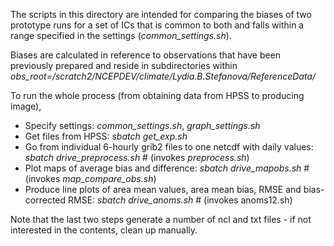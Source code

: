 The scripts in this directory are intended for comparing the biases of two prototype runs for a set of ICs that is common to both and falls within a range specified in the settings (*common_settings.sh*).

Biases are calculated in reference to observations that have been previously prepared and reside in subdirectories within *obs_root=/scratch2/NCEPDEV/climate/Lydia.B.Stefanova/ReferenceData/*

To run the whole process (from obtaining data from HPSS to producing image),

- Specify settings: *common_settings.sh*, *graph_settings.sh*
- Get files from HPSS: *sbatch get_exp.sh*
- Go from individual 6-hourly grib2 files to one netcdf with daily values: *sbatch drive_preprocess.sh* # (invokes *preprocess.sh*)
- Plot maps of average bias and difference: *sbatch drive_mapobs.sh*   # (invokes *map_compare_obs.sh*)
- Produce line plots of area mean values, area mean bias, RMSE and bias-corrected RMSE: *sbatch drive_anoms.sh* # (invokes anoms12.sh)

Note that the last two steps generate a number of ncl and txt files - if not interested in the contents, clean up manually.
